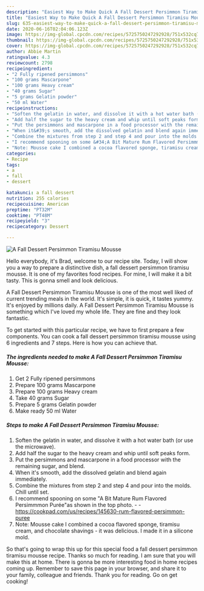 ```yaml
---
description: "Easiest Way to Make Quick A Fall Dessert Persimmon Tiramisu Mousse"
title: "Easiest Way to Make Quick A Fall Dessert Persimmon Tiramisu Mousse"
slug: 635-easiest-way-to-make-quick-a-fall-dessert-persimmon-tiramisu-mousse
date: 2020-06-16T02:04:06.123Z
image: https://img-global.cpcdn.com/recipes/5725750247292928/751x532cq70/a-fall-dessert-persimmon-tiramisu-mousse-recipe-main-photo.jpg
thumbnail: https://img-global.cpcdn.com/recipes/5725750247292928/751x532cq70/a-fall-dessert-persimmon-tiramisu-mousse-recipe-main-photo.jpg
cover: https://img-global.cpcdn.com/recipes/5725750247292928/751x532cq70/a-fall-dessert-persimmon-tiramisu-mousse-recipe-main-photo.jpg
author: Abbie Martin
ratingvalue: 4.3
reviewcount: 2798
recipeingredient:
- "2 Fully ripened persimmons"
- "100 grams Mascarpone"
- "100 grams Heavy cream"
- "40 grams Sugar"
- "5 grams Gelatin powder"
- "50 ml Water"
recipeinstructions:
- "Soften the gelatin in water, and dissolve it with a hot water bath (or use the microwave)."
- "Add half the sugar to the heavy cream and whip until soft peaks form."
- "Put the persimmons and mascarpone in a food processor with the remaining sugar, and blend."
- "When it&#39;s smooth, add the dissolved gelatin and blend again immediately."
- "Combine the mixtures from step 2 and step 4 and pour into the molds. Chill until set."
- "I recommend spooning on some &#34;A Bit Mature Rum Flavored Persimmmon Purée&#34;as shown in the top photo.  https://cookpad.com/us/recipes/145630-rum-flavored-persimmon-puree"
- "Note: Mousse cake I combined a cocoa flavored sponge, tiramisu cream, and chocolate shavings - it was delicious. I made it in a silicone mold."
categories:
- Recipe
tags:
- a
- fall
- dessert

katakunci: a fall dessert 
nutrition: 255 calories
recipecuisine: American
preptime: "PT32M"
cooktime: "PT48M"
recipeyield: "3"
recipecategory: Dessert

---
```



![A Fall Dessert Persimmon Tiramisu Mousse](https://img-global.cpcdn.com/recipes/5725750247292928/751x532cq70/a-fall-dessert-persimmon-tiramisu-mousse-recipe-main-photo.jpg)

Hello everybody, it's Brad, welcome to our recipe site. Today, I will show you a way to prepare a distinctive dish, a fall dessert persimmon tiramisu mousse. It is one of my favorites food recipes. For mine, I will make it a bit tasty. This is gonna smell and look delicious.

A Fall Dessert Persimmon Tiramisu Mousse is one of the most well liked of current trending meals in the world. It's simple, it is quick, it tastes yummy. It's enjoyed by millions daily. A Fall Dessert Persimmon Tiramisu Mousse is something which I've loved my whole life. They are fine and they look fantastic.




To get started with this particular recipe, we have to first prepare a few components. You can cook a fall dessert persimmon tiramisu mousse using 6 ingredients and 7 steps. Here is how you can achieve that.

<!--inarticleads1-->

##### The ingredients needed to make A Fall Dessert Persimmon Tiramisu Mousse:

1. Get 2 Fully ripened persimmons
1. Prepare 100 grams Mascarpone
1. Prepare 100 grams Heavy cream
1. Take 40 grams Sugar
1. Prepare 5 grams Gelatin powder
1. Make ready 50 ml Water




<!--inarticleads2-->

##### Steps to make A Fall Dessert Persimmon Tiramisu Mousse:

1. Soften the gelatin in water, and dissolve it with a hot water bath (or use the microwave).
1. Add half the sugar to the heavy cream and whip until soft peaks form.
1. Put the persimmons and mascarpone in a food processor with the remaining sugar, and blend.
1. When it&#39;s smooth, add the dissolved gelatin and blend again immediately.
1. Combine the mixtures from step 2 and step 4 and pour into the molds. Chill until set.
1. I recommend spooning on some &#34;A Bit Mature Rum Flavored Persimmmon Purée&#34;as shown in the top photo. -  - https://cookpad.com/us/recipes/145630-rum-flavored-persimmon-puree
1. Note: Mousse cake I combined a cocoa flavored sponge, tiramisu cream, and chocolate shavings - it was delicious. I made it in a silicone mold.




So that's going to wrap this up for this special food a fall dessert persimmon tiramisu mousse recipe. Thanks so much for reading. I am sure that you will make this at home. There is gonna be more interesting food in home recipes coming up. Remember to save this page in your browser, and share it to your family, colleague and friends. Thank you for reading. Go on get cooking!
